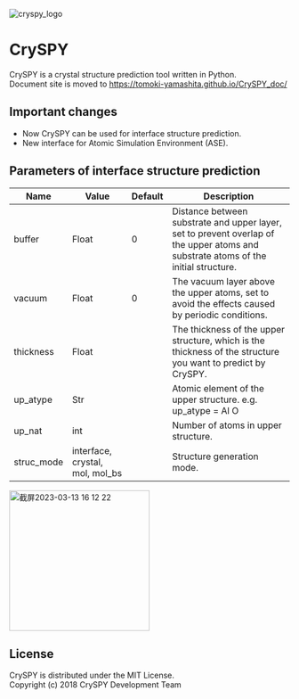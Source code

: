 ![cryspy_logo](./cryspy_fix-03.png)

# CrySPY
CrySPY is a crystal structure prediction tool written in Python.  
Document site is moved to https://tomoki-yamashita.github.io/CrySPY_doc/

## Important changes
- Now CrySPY can be used for interface structure prediction.
- New interface for Atomic Simulation Environment (ASE).


## Parameters of interface structure prediction
| Name      | Value     | Default | Description                                                                                               |
| --------- | --------- | ------- | --------------------------------------------------------------------------------------------------------- |
| buffer    | Float     | 0       | Distance between substrate and upper layer, set to prevent overlap of the upper atoms and substrate atoms of the initial structure. |
| vacuum    | Float     | 0       | The vacuum layer above the upper atoms, set to avoid the effects caused by periodic conditions.           |
| thickness | Float     |         | The thickness of the upper structure, which is the thickness of the structure you want to predict by CrySPY. |
| up_atype | Str     |         | Atomic element of the upper structure. e.g. up_atype = Al O |
| up_nat | int     |         | Number of atoms in upper structure. |
| struc_mode | interface, crystal, mol, mol_bs     |         | Structure generation mode. |
<img width="252" alt="截屏2023-03-13 16 12 22" src="https://user-images.githubusercontent.com/60209970/224632007-b6480cd6-b27b-452c-bb5d-b94968e6a871.png">

## License
CrySPY is distributed under the MIT License.  
Copyright (c) 2018 CrySPY Development Team
